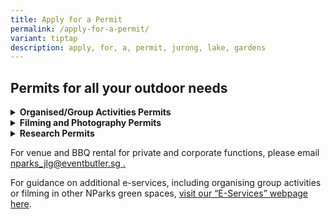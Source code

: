 ```yaml
---
title: Apply for a Permit
permalink: /apply-for-a-permit/
variant: tiptap
description: apply, for, a, permit, jurong, lake, gardens
---
```

<h2><strong>Permits for all your outdoor needs</strong></h2>
<div data-type="detailGroup" class="isomer-accordion isomer-accordion-white">
<details class="isomer-details">
<summary><strong>Organised/Group Activities Permits</strong>
</summary>
<div data-type="detailsContent" class="isomer-details-content">
<p></p>
<h4><strong><u>Use of the Gardens for Organised/Group Activities</u></strong></h4>
<p></p>
<p>In the interest of public safety and enhancing visitor experience, please
note that group activity permits would be required for any organised trips
(E.g., Group Activities, Learning Journeys, Tours, Pre-school Visits etc)
to Jurong Lake Gardens.</p>
<p></p>
<p>Jurong Lake Gardens is a public garden for the enjoyment of all. Any form
of set-up, structure, equipment etc. is not permitted without prior approval
of NParks.&nbsp;Activities promoting a cause or activities which inconvenience
or cause discomfort to other visitors will not be permitted.&nbsp;</p>
<p></p>
<p><strong><u>For use of the Gardens for organised or group activities, please submit the application by filling in the form </u></strong>
<a href="https://form.gov.sg/67319f8a39ddbc59aa9350b9" rel="noopener nofollow" target="_blank">here</a><strong><u>.</u></strong>
</p>
<ul data-tight="true" class="tight">
<li>
<p>Please note that approval of this application <strong>does not</strong> grant
you exclusive use of shelters, lawns or any other areas in the Gardens.</p>
</li>
<li>
<p>Applications must be submitted <strong>at least 14 days prior</strong> to
the proposed date of use.</p>
</li>
</ul>
<p></p>
</div>
</details>
<details class="isomer-details">
<summary><strong>Filming and Photography Permits</strong>
</summary>
<div data-type="detailsContent" class="isomer-details-content">
<p></p>
<p>Prior approval for filming and commercial photography in the Gardens is
required. Casual photography sessions (such as family portraits and graduations)
do not require submission.</p>
<p></p>
<p><strong><u>For use of the Gardens for filming and photography, please submit an application by filling in the form&nbsp;</u><a href="https://form.gov.sg/6731a38e54682c7a2af65072" rel="noopener noreferrer nofollow" target="_blank"><u>here</u></a><u>.</u></strong>
</p>
<p></p>
<ul data-tight="true" class="tight">
<li>
<p>Applications have to be submitted at least 14 days prior to the proposed
filming or photography dates.&nbsp;</p>
</li>
</ul>
<p></p>
<p><strong><u>Rules and Regulations</u></strong>
</p>
<ul data-tight="true" class="tight">
<li>
<p>Filming and photography are <strong>NOT</strong> allowed at Clusia Cove,
Forest Ramble and Entrance Pavilion for the convenience of other visitors.</p>
</li>
<li>
<p>Filming and photography should be carried out on weekdays during off-peak
periods (0900hrs - 1700hrs).</p>
</li>
<li>
<p>Production companies should comply with the <a href="https://www.imda.gov.sg/for-industry/sectors/Media/Film/Filming-in-Singapore" rel="noopener noreferrer" target="_blank">guidelines by the Infocomms Media Development Authority</a>.</p>
</li>
<li>
<p>Do not deface or damage any property or plants in the premises. The use
of nails, hooks or like, to hang or tie any object to shrubs and trees
is prohibited.</p>
</li>
<li>
<p>No vehicles are allowed to enter the Gardens.&nbsp;</p>
</li>
<li>
<p>Do not block off any areas (e.g. toilet, shelter, pathways) within our
Gardens for your exclusive use.&nbsp;</p>
</li>
<li>
<p>Do not set up any structures or props without the prior approval of NParks.
All kinds of tracks and power generating devices are not allowed.&nbsp;</p>
</li>
<li>
<p>The site must be kept clean and tidy at all times. Please remove all refuse
generated, immediately after your filming at your own cost.&nbsp;</p>
</li>
<li>
<p>At the Grasslands, stick to the designated trails at all times. Do not
stray off trail into the grasses. Lighting, including flash, is not allowed
to protect the biodiversity.</p>
</li>
</ul>
</div>
</details>
<details class="isomer-details">
<summary><strong>Research Permits</strong>
</summary>
<div data-type="detailsContent" class="isomer-details-content">
<p>The National Parks Board recognises the importance of research in increasing
the level of knowledge of Singapore’s wildlife. Scientific research provides
crucial information needed for strategic planning, management, decision-making,
identification of information gaps and basis for establishing programmes
for long-term ecological monitoring and sustainability of biological diversity.&nbsp;</p>
<p>To facilitate research, permits are issued by NParks. In addition, NParks
will assess whether the research involves activities which require approvals
under the Parks and Trees Act (“PTA”), Parks and Trees Regulations (“PTR”)
or the Wildlife Act (“WA”), and where appropriate, consider granting the
relevant approvals together with the research permit.&nbsp;</p>
<p></p>
<p>You can submit your application via the Research tab in our <a href="https://biome.nparks.gov.sg/Account/Login/?ReturnUrl=%2FResearch%2FPermitApplication%2F" rel="noopener noreferrer" target="_blank">online system</a>.
Please refer to our <a href="https://www.nparks.gov.sg/-/media/nparks-real-content/biodiversity/resources-research-permit/research-permit-application-user-guide_sept2021.pdf" rel="noopener noreferrer nofollow" target="_blank">user guide</a>&nbsp;for
more details. The acknowledgement section that needs to be signed by team
members can be downloaded <a href="https://www.nparks.gov.sg/-/media/nparks-real-content/biodiversity/resources-research-permit/acknowledgement-section.doc" rel="noopener noreferrer nofollow" target="_blank">here</a>.</p>
<p></p>
<p>For more information, <a href="https://www.nparks.gov.sg/services/apply-research-permit" rel="noopener nofollow" target="_blank">please refer to this link.</a>
</p>
</div>
</details>
</div>
<p>For venue and BBQ rental for private and corporate functions, please email
<a href="mailto:nparks_jlg@eventbutler.sg" rel="noopener noreferrer nofollow" target="_blank"><u>nparks_jlg@eventbutler.sg</u>
</a><u>.</u>
</p>
<p>For guidance on additional e-services, including organising group activities
or filming in other NParks green spaces, <a href="https://nam12.safelinks.protection.outlook.com/?url=https%3A%2F%2Fwww.nparks.gov.sg%2Fservices%2Fparks-permits-and-applications&amp;data=05%7C01%7C%7C124a646d8cfb4a1c136008da26a64e01%7C84df9e7fe9f640afb435aaaaaaaaaaaa%7C1%7C0%7C637864793017771876%7CUnknown%7CTWFpbGZsb3d8eyJWIjoiMC4wLjAwMDAiLCJQIjoiV2luMzIiLCJBTiI6Ik1haWwiLCJXVCI6Mn0%3D%7C3000%7C%7C%7C&amp;sdata=x7fuxK8Y%2B0yOn03uu84kwveG6TQOWN1tcNtRsPGD5tU%3D&amp;reserved=0" rel="noopener noreferrer" target="_blank">visit our “E-Services” webpage here</a>.</p>